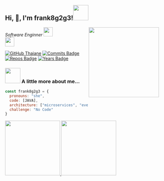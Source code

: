<!--
**frank8g2g3/frank8g2g3** is a ✨ _special_ ✨ repository because its `README.md` (this file) appears on your GitHub profile.

Here are some ideas to get you started:

- 🔭 I’m currently working on ...
- 🌱 I’m currently learning ...
- 👯 I’m looking to collaborate on ...
- 🤔 I’m looking for help with ...
- 💬 Ask me about ...
- 📫 How to reach me: ...
- 😄 Pronouns: ...
- ⚡ Fun fact: ...
-->


<h2> Hi,  👋, I'm frank8g2g3!<img src="https://media.giphy.com/media/mGcNjsfWAjY5AEZNw6/giphy.gif" width="50"></h2>
<img align='right' src="https://media.giphy.com/media/M9gbBd9nbDrOTu1Mqx/giphy.gif" width="230">
<p><em>Software Enginner </a><img src="https://media.giphy.com/media/fYSnHlufseco8Fh93Z/giphy.gif" width="30"></br><img src="https://media.giphy.com/media/WUlplcMpOCEmTGBtBW/giphy.gif" width="30"> 
</em></p>

[![GitHub Thaiane](https://img.shields.io/github/followers/frank8g2g3?label=follow&style=social)](https://github.com/Thaiane)
[![Commits Badge](https://badges.pufler.dev/commits/monthly/frank8g2g3)](https://badges.pufler.dev)
[![Repos Badge](https://badges.pufler.dev/repos/frank8g2g3)](https://badges.pufler.dev)
[![Years Badge](https://badges.pufler.dev/years/frank8g2g3)](https://badges.pufler.dev)

### <img src="https://media.giphy.com/media/VgCDAzcKvsR6OM0uWg/giphy.gif" width="50"> A little more about me...  

```javascript
const frank8g2g3 = {
  pronouns: "she",
  code: [JAVA],
  architecture: ["microservices", "event-driven", "design system pattern"],
  challenge: "No Code"
}
```

<p align="left">
<a href="https://github.com/frank8g2g3">
  <img height="180em" src="https://github-readme-stats-eight-theta.vercel.app/api/top-langs/?username=frank8g2g3&layout=compact&langs_count=10&theme=buefy"/>
  <img height="180em" src="https://github-readme-stats-eight-theta.vercel.app/api?username=frank8g2g3&show_icons=true&theme=buefy&include_all_commits=true&count_private=true"/>
</a>
</p>


